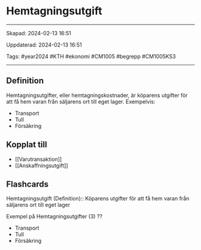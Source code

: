 # Hemtagningsutgift

---

Skapad: 2024-02-13 16:51

Uppdaterad: 2024-02-13 16:51

Tags: #year2024 #KTH #ekonomi #CM1005 #begrepp #CM1005KS3

---

## Definition

Hemtagningsutgifter, eller hemtagningskostnader, är köparens utgifter för att få hem varan från säljarens ort till eget lager. Exempelvis:

- Transport
- Tull
- Försäkring

## Kopplat till

- [[Varutransaktion]]
- [[Anskaffningsutgift]]

## Flashcards

Hemtagningsutgift (Definition):: Köparens utgifter för att få hem varan från säljarens ort till eget lager
<!--SR:!2024-02-16,3,250!2000-01-01,1,250-->

Exempel på Hemtagningsutgifter (3)
??
- Transport
- Tull
- Försäkring
<!--SR:!2000-01-01,1,250!2024-02-17,4,270-->
